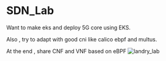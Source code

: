 # SDN_Lab
Want to make eks and deploy 5G core using EKS.

Also , try to adapt with good cni like calico ebpf and multus.

At the end , share CNF and VNF based on eBPF
![landry_lab](https://github.com/kouamdo/SDN_Lab/assets/39982727/4746c440-72f2-40b7-a012-98b29f05dbcd)
